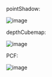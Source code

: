 pointShadow:

![image](https://github.com/yl-me/Notes-of-computer-graphics/blob/master/LearnOpenGL/5Advanced-Lighting/3Shaow-Mapping/4PointShadows/poinr_shadow.png)

depthCubemap:

![image](https://github.com/yl-me/Notes-of-computer-graphics/blob/master/LearnOpenGL/5Advanced-Lighting/3Shaow-Mapping/4PointShadows/depthCubemap.png)

PCF:

![image](https://github.com/yl-me/Notes-of-computer-graphics/blob/master/LearnOpenGL/5Advanced-Lighting/3Shaow-Mapping/4PointShadows/PCF.png)